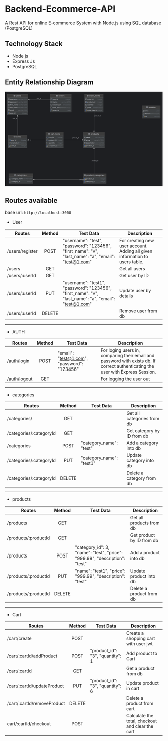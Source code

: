 # Backend-Ecommerce-API
A Rest API for online E-commerce System with Node.js using SQL database (PostgreSQL)

## Technology Stack

- Node js
- Express Js
- PostgreSQL

## Entity Relationship Diagram

<div align="center">
  <img src="ecomm_db.png" alt="Database Schema">
</div>

## Routes available

base url: `http://localhost:3000`

- User

| Routes | Method | Test Data | Description |
| ---     | :---:   | ---   |---   |
| /users/register | POST |  "username": "test",    "password": "123456",    "first_name": "v",    "last_name": "a",    "email": "<test@1.com>" |For creating new user account. Adding all given information to users table. |
| /users | GET|  |Get all users |
| /users/:userId| GET |  |Get user by ID |
| /users/:userId| PUT | "username": "test1",    "password": "123456",    "first_name": "v",    "last_name": "a",    "email": "<test@1.com>" |Update user by details |
| /users/:userId| DELETE |  |Remove user from db |
___
- AUTH

| Routes | Method | Test Data | Description |
| ---     | :---:   | ---   |---   |
| /auth/login | POST |  "email": "<test@1.com>", "password": "123456" |For loging users in, comparing their email and password with exists db. If correct authenticating the user with Express Session. |
| /auth/logout | GET|  | For logging the user out |
___
- categories

| Routes | Method | Test Data | Description |
| ---     | :---:   | ---   |---   |
| /categories/ | GET |  | Get all categories from db |
| /categories/:categoryId | GET|  | Get category by ID from db |
| /categories | POST | "category_name": "test" | Add a category into db |
| /categories/:categoryId | PUT | "category_name": "test1" | Update category into db |
| /categories/:categoryId | DELETE |  | Delete a category from db |
___
- products

| Routes | Method | Test Data | Description |
| ---     | :---:   | ---   |---   |
| /products | GET |  | Get all products from db |
| /products/:productId | GET|  | Get product by ID from db |
| /products | POST |  "category_id": 3, "name": "test", "price": "999.99",    "description": "test" | Add a product into db |
| /products/:productId | PUT | "name": "test1", "price": "999.99", "description": "test" | Update product into db |
| /products/:productId | DELETE |  | Delete a product from db |

___
- Cart

| Routes | Method | Test Data | Description |
| ---     | :---:   | ---   |---   |
| /cart/create | POST |  | Create a shopping cart with user jwt |
| /cart/:cartId/addProduct | POST|  "product_id": "3",    "quantity": 1 | Add product to Cart |
| /cart/:cartId | GET |   | Get a product from db |
| /cart/:cartId/updateProduct | PUT |  "product_id": "3", "quantity": 6 | Update product in cart |
| /cart/:cartId/removeProduct | DELETE |  | Delete a product from cart |
| cart/:cartId/checkout | POST |  | Calculate the total, checkout and clear the cart |

